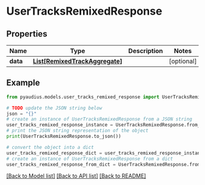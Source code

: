# UserTracksRemixedResponse


## Properties

Name | Type | Description | Notes
------------ | ------------- | ------------- | -------------
**data** | [**List[RemixedTrackAggregate]**](RemixedTrackAggregate.md) |  | [optional] 

## Example

```python
from pyaudius.models.user_tracks_remixed_response import UserTracksRemixedResponse

# TODO update the JSON string below
json = "{}"
# create an instance of UserTracksRemixedResponse from a JSON string
user_tracks_remixed_response_instance = UserTracksRemixedResponse.from_json(json)
# print the JSON string representation of the object
print(UserTracksRemixedResponse.to_json())

# convert the object into a dict
user_tracks_remixed_response_dict = user_tracks_remixed_response_instance.to_dict()
# create an instance of UserTracksRemixedResponse from a dict
user_tracks_remixed_response_from_dict = UserTracksRemixedResponse.from_dict(user_tracks_remixed_response_dict)
```
[[Back to Model list]](../README.md#documentation-for-models) [[Back to API list]](../README.md#documentation-for-api-endpoints) [[Back to README]](../README.md)


